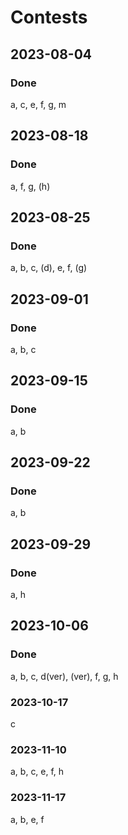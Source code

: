 # Contests
## 2023-08-04
### Done
a, c, e, f, g, m
## 2023-08-18
### Done
a, f, g, (h)
## 2023-08-25
### Done
a, b, c, (d), e, f, (g)
## 2023-09-01
### Done
a, b, c
## 2023-09-15
### Done
a, b
## 2023-09-22
### Done
a, b
## 2023-09-29
### Done
a, h
## 2023-10-06
### Done
a, b, c, d(ver), (ver), f, g, h
### 2023-10-17
c
### 2023-11-10
a, b, c, e, f, h
### 2023-11-17
a, b, e, f

